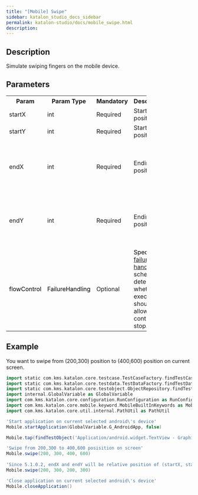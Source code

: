 ```yaml
---
title: "[Mobile] Swipe" 
sidebar: katalon_studio_docs_sidebar
permalink: katalon-studio/docs/mobile_swipe.html 
description: 
---
```

Description
-----------

Simulate swiping fingers on the mobile device.

Parameters
----------

<table class="wrapped relative-table confluenceTable" style="width: 75.5876%;"><colgroup><col style="width: 9.24623%;"><col style="width: 12.0603%;"><col style="width: 9.24623%;"><col style="width: 49.8492%;"><col style="width: 19.598%;"></colgroup><tbody><tr class="xtr-0"><th class="xtd-0-0 confluenceTh">Param</th><th class="xtd-0-1 confluenceTh">Param Type</th><th class="xtd-0-2 confluenceTh" colspan="1">Mandatory</th><th class="xtd-0-3 confluenceTh" colspan="1">Description</th><th class="xtd-0-4 confluenceTh" colspan="1">Note</th></tr><tr class="xtr-1"><td class="xtd-1-0 confluenceTd" colspan="1">startX</td><td class="xtd-1-1 confluenceTd" colspan="1">int</td><td class="xtd-1-2 confluenceTd" colspan="1">Required</td><td class="xtd-1-3 confluenceTd" colspan="1">Starting x position</td><td class="xtd-1-4 confluenceTd" colspan="1">&nbsp;</td></tr><tr class="xtr-2"><td class="xtd-2-0 confluenceTd" colspan="1">startY</td><td class="xtd-2-1 confluenceTd" colspan="1">int</td><td class="xtd-2-2 confluenceTd" colspan="1">Required</td><td class="xtd-2-3 confluenceTd" colspan="1">Starting y position</td><td class="xtd-2-4 confluenceTd" colspan="1">&nbsp;</td></tr><tr class="xtr-3"><td class="xtd-3-0 confluenceTd" colspan="1">endX</td><td class="xtd-3-1 confluenceTd" colspan="1">int</td><td class="xtd-3-2 confluenceTd" colspan="1">Required</td><td class="xtd-3-3 confluenceTd" colspan="1">Ending x position</td><td class="xtd-3-4 confluenceTd" colspan="1">Since 5.1.0.2:<br>Relative x position of startX</td></tr><tr class="xtr-4"><td class="xtd-4-0 confluenceTd" colspan="1">endY</td><td class="xtd-4-1 confluenceTd" colspan="1">int</td><td class="xtd-4-2 confluenceTd" colspan="1">Required</td><td class="xtd-4-3 confluenceTd" colspan="1">Ending y position</td><td class="xtd-4-4 confluenceTd" colspan="1">Since 5.1.0.2<br>Relative y position of start Y</td></tr><tr class="xtr-5"><td class="xtd-5-0 confluenceTd"><span style="color: rgb(0,0,0);">flowControl</span></td><td class="xtd-5-1 confluenceTd"><span style="color: rgb(0,0,0);">FailureHandling</span></td><td class="xtd-5-2 confluenceTd" colspan="1">Optional</td><td class="xtd-5-3 confluenceTd" colspan="1"><span style="color: rgb(0,0,0);">Spec</span><span>ify </span><a href="https://docs.katalon.com/x/qAAM" rel="nofollow">failure handling</a><span> schema to determine whether the execution should be allowed to continue or stop.</span></td><td class="xtd-5-4 confluenceTd" colspan="1">&nbsp;</td></tr></tbody></table>

Example
-------

You want to swipe from (200,300) position to (400,600) position on current screen.

```groovy
import static com.kms.katalon.core.testcase.TestCaseFactory.findTestCase
import static com.kms.katalon.core.testdata.TestDataFactory.findTestData
import static com.kms.katalon.core.testobject.ObjectRepository.findTestObject
import internal.GlobalVariable as GlobalVariable
import com.kms.katalon.core.configuration.RunConfiguration as RunConfiguration
import com.kms.katalon.core.mobile.keyword.MobileBuiltInKeywords as Mobile
import com.kms.katalon.core.util.internal.PathUtil as PathUtil

'Start application on current selected android\'s device'
Mobile.startApplication(GlobalVariable.G_AndroidApp, false)

Mobile.tap(findTestObject('Application/android.widget.TextView - Graphics'), GlobalVariable.G_Timeout)

'Swipe from 200,300 to 400,600 posisition on screen'
Mobile.swipe(200, 300, 400, 600)
 
'Since 5.1.0.2, endX and endY will be relative position of (startX, startY) position
Mobile.swipe(200, 300, 200, 300)

'Close application on current selected android\'s device'
Mobile.closeApplication()
```